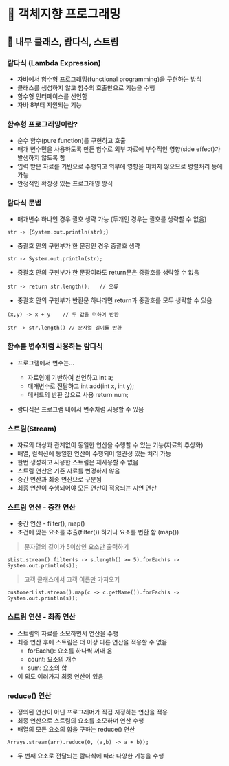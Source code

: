 # :book: 객체지향 프로그래밍

## :pushpin: 내부 클래스, 람다식, 스트림

### 람다식 (Lambda Expression)

- 자바에서 함수형 프로그래밍(functional programming)을 구현하는 방식
- 클래스를 생성하지 않고 함수의 호출만으로 기능을 수행
- 함수형 인터페이스를 선언함
- 자바 8부터 지원되는 기능 


### 함수형 프로그래밍이란?

- 순수 함수(pure function)를 구현하고 호출
- 매개 변수먼을 사용하도록 만든 함수로 외부 자료에 부수적인 영향(side effect)가 발생하지 않도록 함
- 입력 받은 자료를 기반으로 수행되고 외부에 영향을 미치지 않으므로 병렬처리 등에 가능 
- 안정적인 확장성 있는 프로그래밍 방식


### 람다식 문법

- 매개변수 하나인 경우 괄호 생략 가능 (두개인 경우는 괄호를 생략할 수 없음)

````
str -> {System.out.println(str);}
````

- 중괄호 안의 구현부가 한 문장인 경우 중괄호 생략

```
str -> System.out.println(str);
```

- 중괄호 안의 구현부가 한 문장이라도 return문은 중괄호를 생략할 수 없음

```
str -> return str.length();   // 오류
```

- 중괄호 안의 구현부가 반환문 하나라면 return과 중괄호를 모두 생략할 수 있음

````
(x,y) -> x + y    // 두 값을 더하여 반환
````

```
str -> str.length() // 문자열 길이를 반환 
```


### 함수를 변수처럼 사용하는 람다식

- 프로그램에서 변수는...
    - 자료형에 기반하여 선언하고 int a;
    - 매개변수로 전달하고 int add(int x, int y);
    - 메서드의 반환 값으로 사용 return num;
    
- 람다식은 프로그램 내에서 변수처럼 사용할 수 있음 



### 스트림(Stream)

- 자료의 대상과 관계없이 동일한 연산을 수행할 수 있는 기능(자료의 추상화)
- 배열, 컬렉션에 동일한 연산이 수행되어 일관성 있는 처리 가능
- 한번 생성하고 사용한 스트림은 재사용할 수 없음
- 스트림 연산은 기존 자료를 변경하지 않음
- 중간 연산과 최종 연산으로 구분됨
- 최종 연산이 수행되어야 모든 연산이 적용되는 지연 연산 


### 스트림 연산 - 중간 연산

- 중간 연산 - filter(), map()
- 조건에 맞는 요소를 추출(filter()) 하거나 요소를 변환 함 (map())

> 문자열의 길이가 5이상인 요소만 출력하기

````
sList.stream().filter(s -> s.length() >= 5).forEach(s -> System.out.println(s));
````

> 고객 클래스에서 고객 이름만 가져오기

````
customerList.stream().map(c -> c.getName()).forEach(s -> System.out.println(s));
````


### 스트림 연산 - 최종 연산

- 스트림의 자료를 소모하면서 연산을 수행
- 최종 연산 후에 스트림은 더 이상 다른 연산을 적용할 수 없음
    - forEach(): 요소를 하나씩 꺼내 옴
    - count: 요소의 개수
    - sum: 요소의 합
- 이 외도 여러가지 최종 연산이 있음


### reduce() 연산

- 정의된 연산이 아닌 프로그래머가 직접 지정하는 연산을 적용
- 최종 연산으로 스트림의 요소를 소모하며 연산 수행
- 배열의 모든 요소의 합을 구하는 reduce() 연산

````
Arrays.stream(arr).reduce(0, (a,b) -> a + b));
````

- 두 번째 요소로 전달되는 람다식에 따라 다양한 기능을 수행 
